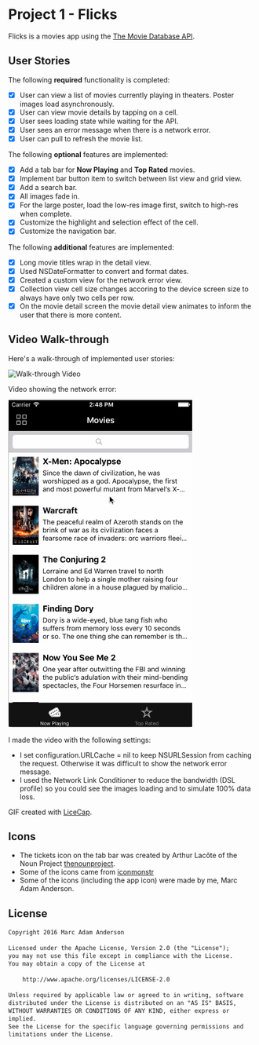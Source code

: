 # Project 1 - Flicks

Flicks is a movies app using the [The Movie Database API](http://docs.themoviedb.apiary.io/#).

## User Stories

The following **required** functionality is completed:

- [x] User can view a list of movies currently playing in theaters. Poster images load asynchronously.
- [x] User can view movie details by tapping on a cell.
- [x] User sees loading state while waiting for the API.
- [x] User sees an error message when there is a network error.
- [x] User can pull to refresh the movie list.

The following **optional** features are implemented:

- [x] Add a tab bar for **Now Playing** and **Top Rated** movies.
- [x] Implement bar button item to switch between list view and grid view.
- [x] Add a search bar.
- [x] All images fade in.
- [x] For the large poster, load the low-res image first, switch to high-res when complete.
- [x] Customize the highlight and selection effect of the cell.
- [x] Customize the navigation bar.

The following **additional** features are implemented:

- [x] Long movie titles wrap in the detail view.
- [x] Used NSDateFormatter to convert and format dates.
- [x] Created a custom view for the network error view.
- [x] Collection view cell size changes accoring to the device screen size to always have only two cells per row.
- [x] On the movie detail screen the movie detail view animates to inform the user that there is more content.

## Video Walk-through

Here's a walk-through of implemented user stories:

![Walk-through Video](flicks_walkthrough.gif)

Video showing the network error:

![Network Error Video](flicks_network_error.gif)

I made the video with the following settings:

- I set configuration.URLCache = nil to keep NSURLSession from caching the request. Otherwise it was difficult to show the network error message.
- I used the Network Link Conditioner to reduce the bandwidth (DSL profile) so you could see the images loading and to simulate 100% data loss.

GIF created with [LiceCap](http://www.cockos.com/licecap/).

## Icons

- The tickets icon on the tab bar was created by Arthur Lacôte of the Noun Project [thenounproject](http://thenounproject.com).
- Some of the icons came from [iconmonstr](http://iconmonstr.com)
- Some of the icons (including the app icon) were made by me, Marc Adam Anderson.

## License

    Copyright 2016 Marc Adam Anderson

    Licensed under the Apache License, Version 2.0 (the "License");
    you may not use this file except in compliance with the License.
    You may obtain a copy of the License at

        http://www.apache.org/licenses/LICENSE-2.0

    Unless required by applicable law or agreed to in writing, software
    distributed under the License is distributed on an "AS IS" BASIS,
    WITHOUT WARRANTIES OR CONDITIONS OF ANY KIND, either express or implied.
    See the License for the specific language governing permissions and
    limitations under the License.
